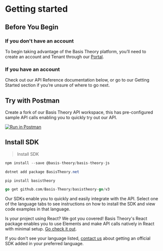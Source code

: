 # Getting started
## Before You Begin
### If you don't have an account

To begin taking advantage of the Basis Theory platform, you’ll need to create an account and Tenant through our <a href="https://portal.basistheory.com/register" target="_blank">Portal</a>.

### If you have an account

Check out our API Reference documentation below, or go to our Getting Started section if you’re unsure of where to go next.

## Try with Postman
Create a fork of our Basis Theory API workspace, this has pre-configured sample API calls enabling you to quickly try out our API.

[![Run in Postman](https://run.pstmn.io/button.svg)](https://app.getpostman.com/run-collection/14036973-bd016246-4d82-4753-82a0-e75a07d167c9?action=collection%2Ffork&collection-url=entityId%3D14036973-bd016246-4d82-4753-82a0-e75a07d167c9%26entityType%3Dcollection%26workspaceId%3Dcca928dd-d01d-4c7d-9002-84d5f2b33a63)

## Install SDK

> Install SDK

```javascript
npm install --save @basis-theory/basis-theory-js
```

```csharp
dotnet add package BasisTheory.net 
```

```python
pip install basistheory
```

```go
go get github.com/Basis-Theory/basistheory-go/v3
```

Our SDKs enable you to quickly and easily integrate with the API. Select one of the language tabs to see instructions on how to install the SDK and view code examples in that language.

<aside class="block react">
  <span>
Is your project using React? We got you covered! Basis Theory's React package enables you to use Elements and make API calls natively in React with minimal setup. <a href="/elements#react-package">Go check it out</a>.
  </span>
</aside>

If you don't see your language listed, <a href="mailto:support@basistheory.com?subject=API SDK Language Support">contact us</a> about getting an official SDK added in your preferred language.
